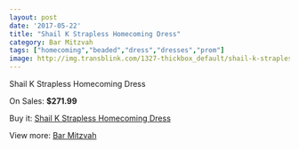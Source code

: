```yaml
---
layout: post
date: '2017-05-22'
title: "Shail K Strapless Homecoming Dress"
category: Bar Mitzvah
tags: ["homecoming","beaded","dress","dresses","prom"]
image: http://img.transblink.com/1327-thickbox_default/shail-k-strapless-homecoming-dress.jpg
---
```

Shail K Strapless Homecoming Dress

On Sales: **$271.99**
<a href="https://www.transblink.com/en/bar-mitzvah/394-shail-k-strapless-homecoming-dress.html"><amp-img layout="responsive" width="600" height="600" src="//img.transblink.com/1327-thickbox_default/shail-k-strapless-homecoming-dress.jpg" alt="Shail K Strapless Homecoming Dress 0" /></a>
<a href="https://www.transblink.com/en/bar-mitzvah/394-shail-k-strapless-homecoming-dress.html"><amp-img layout="responsive" width="600" height="600" src="//img.transblink.com/1328-thickbox_default/shail-k-strapless-homecoming-dress.jpg" alt="Shail K Strapless Homecoming Dress 1" /></a>

Buy it: [Shail K Strapless Homecoming Dress](https://www.transblink.com/en/bar-mitzvah/394-shail-k-strapless-homecoming-dress.html "Shail K Strapless Homecoming Dress")

View more: [Bar Mitzvah](https://www.transblink.com/en/2-bar-mitzvah "Bar Mitzvah")